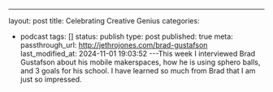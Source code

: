 ---
layout: post
title: Celebrating Creative Genius
categories:
- podcast
tags: []
status: publish
type: post
published: true
meta:
  passthrough_url: http://jethrojones.com/brad-gustafson
last_modified_at: 2024-11-01 19:03:52
---This week I interviewed Brad Gustafson about his mobile makerspaces, how he is using sphero balls, and 3 goals for his school. I have learned so much from Brad that I am just so impressed.
